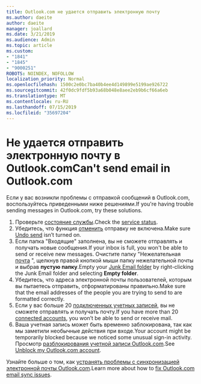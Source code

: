 ```yaml
---
title: Outlook.com не удается отправить электронную почту
ms.author: daeite
author: daeite
manager: joallard
ms.date: 3/21/2019
ms.audience: Admin
ms.topic: article
ms.custom:
- "1841"
- "1845"
- "9000251"
ROBOTS: NOINDEX, NOFOLLOW
localization_priority: Normal
ms.openlocfilehash: 1500c2e0bc7ba40b4ee4d149899e5199ae926722
ms.sourcegitcommit: 42f0dc9fdf5b93a68b048e8aee2eb9b6cf66a6eb
ms.translationtype: MT
ms.contentlocale: ru-RU
ms.lasthandoff: 07/15/2019
ms.locfileid: "35697204"
---
```

# <a name="cant-send-email-in-outlookcom"></a><span data-ttu-id="b4a88-102">Не удается отправить электронную почту в Outlook.com</span><span class="sxs-lookup"><span data-stu-id="b4a88-102">Can't send email in Outlook.com</span></span>

<span data-ttu-id="b4a88-103">Если у вас возникли проблемы с отправкой сообщений в Outlook.com, воспользуйтесь приведенными ниже решениями.</span><span class="sxs-lookup"><span data-stu-id="b4a88-103">If you're having trouble sending messages in Outlook.com, try these solutions.</span></span>

1. <span data-ttu-id="b4a88-104">Проверьте [состояние службы](https://go.microsoft.com/fwlink/p/?linkid=837482).</span><span class="sxs-lookup"><span data-stu-id="b4a88-104">Check the [service status](https://go.microsoft.com/fwlink/p/?linkid=837482).</span></span>
1. <span data-ttu-id="b4a88-105">Убедитесь, что функция [отменить](https://outlook.live.com/mail/options/mail/messageContent/undoSend) отправку не включена.</span><span class="sxs-lookup"><span data-stu-id="b4a88-105">Make sure [Undo send](https://outlook.live.com/mail/options/mail/messageContent/undoSend) isn’t turned on.</span></span>
1. <span data-ttu-id="b4a88-106">Если папка "Входящие" заполнена, вы не сможете отправлять и получать новые сообщения.</span><span class="sxs-lookup"><span data-stu-id="b4a88-106">If your inbox is full, you won't be able to send or receive new messages.</span></span> <span data-ttu-id="b4a88-107">Очистите папку "Нежелательная [почта](https://outlook.live.com/mail/junkemail) ", щелкнув правой кнопкой мыши папку нежелательной почты и выбрав **пустую папку**.</span><span class="sxs-lookup"><span data-stu-id="b4a88-107">Empty your [Junk Email folder](https://outlook.live.com/mail/junkemail) by right-clicking the Junk Email folder and selecting **Empty folder**.</span></span>
1. <span data-ttu-id="b4a88-108">Убедитесь, что адреса электронной почты пользователей, которым вы пытаетесь отправить, отформатированы правильно.</span><span class="sxs-lookup"><span data-stu-id="b4a88-108">Make sure that the email addresses of the people you are trying to send to are formatted correctly.</span></span>
1. <span data-ttu-id="b4a88-109">Если у вас больше 20 [подключенных учетных записей](https://outlook.live.com/mail/options/mail/accounts/connected), вы не сможете отправлять и получать почту.</span><span class="sxs-lookup"><span data-stu-id="b4a88-109">If you have more than 20 [connected accounts](https://outlook.live.com/mail/options/mail/accounts/connected), you won’t be able to send or receive mail.</span></span>
1. <span data-ttu-id="b4a88-110">Ваша учетная запись может быть временно заблокирована, так как мы заметили необычные действия при входе.</span><span class="sxs-lookup"><span data-stu-id="b4a88-110">Your account might be temporarily blocked because we noticed some unusual sign-in activity.</span></span> <span data-ttu-id="b4a88-111">Просмотр [разблокирования учетной записи Outlook.com](https://support.office.com/article/f4ad2701-d166-4d8b-8a6a-9af2a1f8a4c4?wt.mc_id=Office_Outlook_com_Alchemy).</span><span class="sxs-lookup"><span data-stu-id="b4a88-111">See [Unblock my Outlook.com account](https://support.office.com/article/f4ad2701-d166-4d8b-8a6a-9af2a1f8a4c4?wt.mc_id=Office_Outlook_com_Alchemy).</span></span>

<span data-ttu-id="b4a88-112">Узнайте больше о том, как [устранять проблемы с синхронизацией электронной почты Outlook.com](https://support.office.com/article/d39e3341-8d79-4bf1-b3c7-ded602233642?wt.mc_id=Office_Outlook_com_Alchemy).</span><span class="sxs-lookup"><span data-stu-id="b4a88-112">Learn more about how to [fix Outlook.com email sync issues](https://support.office.com/article/d39e3341-8d79-4bf1-b3c7-ded602233642?wt.mc_id=Office_Outlook_com_Alchemy).</span></span>